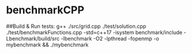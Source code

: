# benchmarkCPP
##Build & Run tests:
g++ ./src/grid.cpp ./test/solution.cpp ./test/benchmarkFunctions.cpp -std=c++17 -isystem benchmark/include -Lbenchmark/build/src -lbenchmark -O2  -lpthread -fopenmp -o mybenchmark && ./mybenchmark

